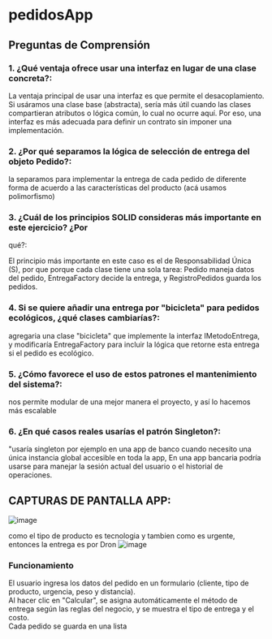 # pedidosApp

## Preguntas de Comprensión

### 1. ¿Qué ventaja ofrece usar una interfaz en lugar de una clase concreta?: 

La ventaja principal de usar una interfaz es que permite el desacoplamiento.
Si usáramos una clase base (abstracta), sería más útil cuando las clases compartieran atributos o lógica común, lo cual no ocurre aquí. Por eso, una interfaz es más adecuada
para definir un contrato sin imponer una implementación.

### 2. ¿Por qué separamos la lógica de selección de entrega del objeto Pedido?: 

la separamos para implementar la entrega de cada pedido de diferente forma de acuerdo a las características del producto (acá usamos polimorfismo)

### 3. ¿Cuál de los principios SOLID consideras más importante en este ejercicio? ¿Por
qué?: 

El principio más importante en este caso es el de Responsabilidad Única (S), por que porque cada clase tiene una sola tarea: Pedido maneja datos del pedido,
EntregaFactory decide la entrega, y RegistroPedidos guarda los pedidos. 

### 4. Si se quiere añadir una entrega por "bicicleta" para pedidos ecológicos, ¿qué clases cambiarías?:

agregaria una clase "bicicleta" que implemente la interfaz IMetodoEntrega, y modificaría EntregaFactory para incluir la lógica que retorne esta entrega si el pedido es ecológico.

### 5. ¿Cómo favorece el uso de estos patrones el mantenimiento del sistema?: 

nos permite modular de una mejor manera el proyecto, y así lo hacemos más escalable

### 6. ¿En qué casos reales usarías el patrón Singleton?:

"usaría singleton por ejemplo en una app de banco  cuando necesito una única instancia global accesible en toda la app,
En una app bancaria podría usarse para manejar la sesión actual del usuario o el historial de operaciones.



## CAPTURAS DE PANTALLA APP:
![image](https://github.com/user-attachments/assets/c38002d1-7065-4434-91db-24529ecb0ed6)


como el tipo de producto es tecnologia y tambien como es urgente, entonces la entrega es por Dron
![image](https://github.com/user-attachments/assets/839bf21a-e24a-4d86-ac5b-9301d04daa7f)

### Funcionamiento
El usuario ingresa los datos del pedido en un formulario  (cliente, tipo de producto, urgencia, peso y distancia).  
Al hacer clic en "Calcular", se asigna automáticamente el método de entrega según las reglas del negocio, y se muestra el tipo de entrega y el costo.  
Cada pedido se guarda en una lista 







